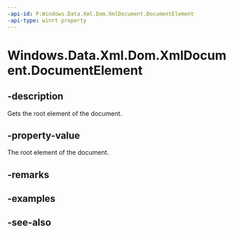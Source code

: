 ```yaml
---
-api-id: P:Windows.Data.Xml.Dom.XmlDocument.DocumentElement
-api-type: winrt property
---
```


<!-- Property syntax
public Windows.Data.Xml.Dom.XmlElement DocumentElement { get; }
-->

# Windows.Data.Xml.Dom.XmlDocument.DocumentElement

## -description
Gets the root element of the document.

## -property-value
The root element of the document.

## -remarks

## -examples

## -see-also
